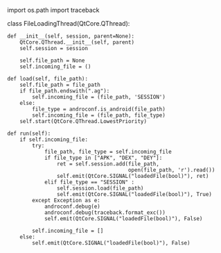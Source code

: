 import os.path
import traceback

class FileLoadingThread(QtCore.QThread):

    def __init__(self, session, parent=None):
        QtCore.QThread.__init__(self, parent)
        self.session = session

        self.file_path = None
        self.incoming_file = ()

    def load(self, file_path):
        self.file_path = file_path
        if file_path.endswith(".ag"):
            self.incoming_file = (file_path, 'SESSION')
        else:
            file_type = androconf.is_android(file_path)
            self.incoming_file = (file_path, file_type)
        self.start(QtCore.QThread.LowestPriority)

    def run(self):
        if self.incoming_file:
            try:
                file_path, file_type = self.incoming_file
                if file_type in ["APK", "DEX", "DEY"]:
                    ret = self.session.add(file_path,
                                           open(file_path, 'r').read())
                    self.emit(QtCore.SIGNAL("loadedFile(bool)"), ret)
                elif file_type == "SESSION" :
                    self.session.load(file_path)
                    self.emit(QtCore.SIGNAL("loadedFile(bool)"), True)
            except Exception as e:
                androconf.debug(e)
                androconf.debug(traceback.format_exc())
                self.emit(QtCore.SIGNAL("loadedFile(bool)"), False)

            self.incoming_file = []
        else:
            self.emit(QtCore.SIGNAL("loadedFile(bool)"), False)

